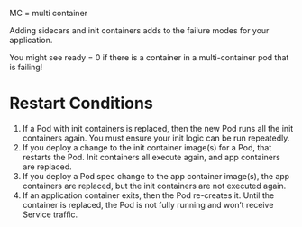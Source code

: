 MC = multi container

Adding sidecars and init containers adds to the failure modes for your application.

You might see ready = 0 if there is a container in a multi-container pod that is failing! 

# Restart Conditions

1. If a Pod with init containers is replaced, then the new Pod runs all the init containers again. You must ensure your init logic can be run repeatedly.
2. If you deploy a change to the init container image(s) for a Pod, that restarts the Pod. Init containers all execute again, and app containers are replaced.
3. If you deploy a Pod spec change to the app container image(s), the app containers are replaced, but the init containers are not executed again.
4. If an application container exits, then the Pod re-creates it. Until the container is replaced, the Pod is not fully running and won’t receive Service traffic.

